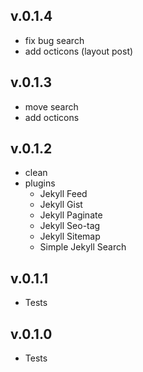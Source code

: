 ## v.0.1.4
  * fix bug search
  * add octicons (layout post)  

## v.0.1.3
  * move search
  * add octicons

## v.0.1.2
  * clean
  * plugins
    * Jekyll Feed
    * Jekyll Gist
    * Jekyll Paginate
    * Jekyll Seo-tag
    * Jekyll Sitemap
    * Simple Jekyll Search

## v.0.1.1
  * Tests

## v.0.1.0
  * Tests
